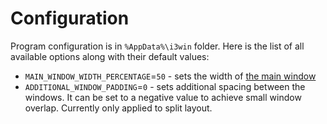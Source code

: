 # Configuration

Program configuration is in `%AppData%\i3win` folder. Here is the list of all available options along with their default values:

- `MAIN_WINDOW_WIDTH_PERCENTAGE`=`50` - sets the width of [the main window](docs/concepts.md)
- `ADDITIONAL_WINDOW_PADDING`=`0` - sets additional spacing between the windows. It can be set to a negative value to achieve small window overlap. Currently only applied to split layout.